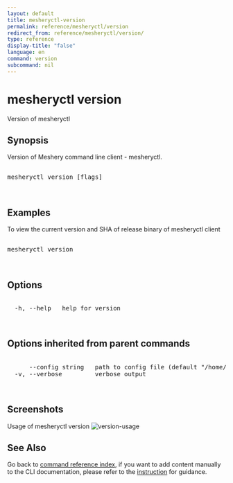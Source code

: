 ```yaml
---
layout: default
title: mesheryctl-version
permalink: reference/mesheryctl/version
redirect_from: reference/mesheryctl/version/
type: reference
display-title: "false"
language: en
command: version
subcommand: nil
---
```


# mesheryctl version

Version of mesheryctl

## Synopsis

Version of Meshery command line client - mesheryctl.
<pre class='codeblock-pre'>
<div class='codeblock'>
mesheryctl version [flags]

</div>
</pre> 

## Examples

To view the current version and SHA of release binary of mesheryctl client 
<pre class='codeblock-pre'>
<div class='codeblock'>
mesheryctl version

</div>
</pre> 

## Options

<pre class='codeblock-pre'>
<div class='codeblock'>
  -h, --help   help for version

</div>
</pre>

## Options inherited from parent commands

<pre class='codeblock-pre'>
<div class='codeblock'>
      --config string   path to config file (default "/home/aadhitya/.meshery/config.yaml")
  -v, --verbose         verbose output

</div>
</pre>

## Screenshots

Usage of mesheryctl version
![version-usage](/assets/img/mesheryctl/version.png)

## See Also

Go back to [command reference index](/reference/mesheryctl/), if you want to add content manually to the CLI documentation, please refer to the [instruction](/project/contributing/contributing-cli#preserving-manually-added-documentation) for guidance.
